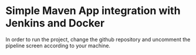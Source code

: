 # Simple Maven App integration with Jenkins and Docker

In order to run the project, change the github repository and uncomment the pipeline screen according to your machine.

